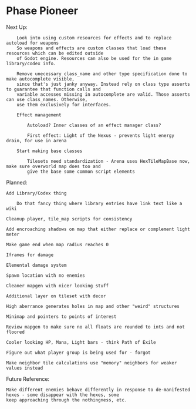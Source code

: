# Phase Pioneer

Next Up:
	
		Look into using custom resources for effects and to replace autoload for weapons
		So weapons and effects are custom classes that load these resources which can be edited outside
		of Godot engine. Resources can also be used for the in game library/codex info.
		
		Remove unecessary class_name and other type specification done to make autocomplete visible,
		since that's just janky anyway. Instead rely on class type asserts to guarantee that function calls and
		variable accesses missing in autocomplete are valid. Those asserts can use class_names. Otherwise,
		use them exclusively for interfaces.
	
		Effect management
		
			Autoload? Inner classes of an effect manager class?
			
			First effect: Light of the Nexus - prevents light energy drain, for use in arena
	
		Start making base classes
	
			Tilesets need standardization - Arena uses HexTileMapBase now, make sure overworld map does too and
			give the base some common script elements

Planned:
	
	Add Library/Codex thing
	
		Do that fancy thing where library entries have link text like a wiki
	
	Cleanup player, tile_map scripts for consistency
	
	Add encroaching shadows on map that either replace or complement light meter
	
	Make game end when map radius reaches 0
	
	Iframes for damage
	
	Elemental damage system
	
	Spawn location with no enemies
	
	Cleaner mapgen with nicer looking stuff
	
	Additional layer on tileset with decor
	
	High aberrance generates holes in map and other "weird" structures
	
	Minimap and pointers to points of interest
	
	Review mapgen to make sure no all floats are rounded to ints and not floored
	
	Cooler looking HP, Mana, Light bars - think Path of Exile
	
	Figure out what player group is being used for - forgot
	
	Make neighbor tile calculations use "memory" neighbors for weaker values instead

Future Reference:
	
	Make different enemies behave differently in response to de-manifested hexes - some disappear with the hexes, some
	keep approaching through the nothingness, etc.

